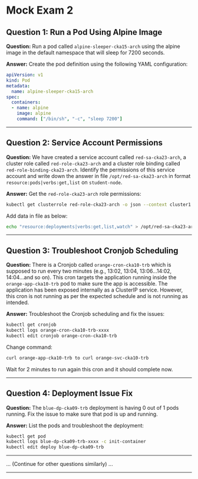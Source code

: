 
# Mock Exam 2

## Question 1: Run a Pod Using Alpine Image
**Question:**
Run a pod called `alpine-sleeper-cka15-arch` using the alpine image in the default namespace that will sleep for 7200 seconds.

**Answer:**
Create the pod definition using the following YAML configuration:

```yaml
apiVersion: v1
kind: Pod
metadata:
  name: alpine-sleeper-cka15-arch
spec:
  containers:
  - name: alpine
    image: alpine
    command: ["/bin/sh", "-c", "sleep 7200"]
```

---

## Question 2: Service Account Permissions
**Question:**
We have created a service account called `red-sa-cka23-arch`, a cluster role called `red-role-cka23-arch` and a cluster role binding called `red-role-binding-cka23-arch`. Identify the permissions of this service account and write down the answer in file `/opt/red-sa-cka23-arch` in format `resource:pods|verbs:get,list` on `student-node`.

**Answer:**
Get the `red-role-cka23-arch` role permissions:

```bash
kubectl get clusterrole red-role-cka23-arch -o json --context cluster1
```

Add data in file as below:

```bash
echo "resource:deployments|verbs:get,list,watch" > /opt/red-sa-cka23-arch
```

---

## Question 3: Troubleshoot Cronjob Scheduling
**Question:**
There is a Cronjob called `orange-cron-cka10-trb` which is supposed to run every two minutes (e.g., 13:02, 13:04, 13:06...14:02, 14:04...and so on). This cron targets the application running inside the `orange-app-cka10-trb` pod to make sure the app is accessible. The application has been exposed internally as a ClusterIP service. However, this cron is not running as per the expected schedule and is not running as intended.

**Answer:**
Troubleshoot the Cronjob scheduling and fix the issues:

```bash
kubectl get cronjob
kubectl logs orange-cron-cka10-trb-xxxx
kubectl edit cronjob orange-cron-cka10-trb
```

Change command:

```bash
curl orange-app-cka10-trb to curl orange-svc-cka10-trb
```

Wait for 2 minutes to run again this cron and it should complete now.

---

## Question 4: Deployment Issue Fix
**Question:**
The `blue-dp-cka09-trb` deployment is having 0 out of 1 pods running. Fix the issue to make sure that pod is up and running.

**Answer:**
List the pods and troubleshoot the deployment:

```bash
kubectl get pod
kubectl logs blue-dp-cka09-trb-xxxx -c init-container
kubectl edit deploy blue-dp-cka09-trb
```

---

... (Continue for other questions similarly) ...

---
